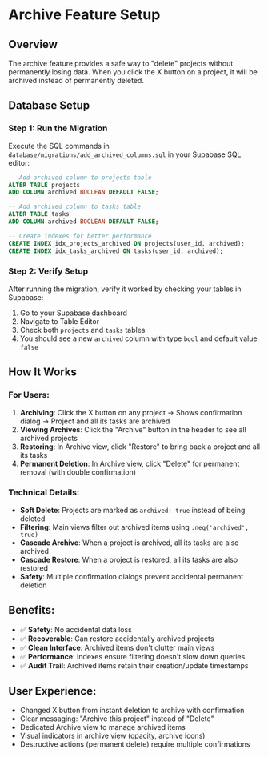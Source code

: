 # Archive Feature Setup

## Overview
The archive feature provides a safe way to "delete" projects without permanently losing data. When you click the X button on a project, it will be archived instead of permanently deleted.

## Database Setup

### Step 1: Run the Migration
Execute the SQL commands in `database/migrations/add_archived_columns.sql` in your Supabase SQL editor:

```sql
-- Add archived column to projects table
ALTER TABLE projects 
ADD COLUMN archived BOOLEAN DEFAULT FALSE;

-- Add archived column to tasks table  
ALTER TABLE tasks 
ADD COLUMN archived BOOLEAN DEFAULT FALSE;

-- Create indexes for better performance
CREATE INDEX idx_projects_archived ON projects(user_id, archived);
CREATE INDEX idx_tasks_archived ON tasks(user_id, archived);
```

### Step 2: Verify Setup
After running the migration, verify it worked by checking your tables in Supabase:

1. Go to your Supabase dashboard
2. Navigate to Table Editor
3. Check both `projects` and `tasks` tables
4. You should see a new `archived` column with type `bool` and default value `false`

## How It Works

### For Users:
1. **Archiving**: Click the X button on any project → Shows confirmation dialog → Project and all its tasks are archived
2. **Viewing Archives**: Click the "Archive" button in the header to see all archived projects
3. **Restoring**: In Archive view, click "Restore" to bring back a project and all its tasks
4. **Permanent Deletion**: In Archive view, click "Delete" for permanent removal (with double confirmation)

### Technical Details:
- **Soft Delete**: Projects are marked as `archived: true` instead of being deleted
- **Filtering**: Main views filter out archived items using `.neq('archived', true)`
- **Cascade Archive**: When a project is archived, all its tasks are also archived
- **Cascade Restore**: When a project is restored, all its tasks are also restored
- **Safety**: Multiple confirmation dialogs prevent accidental permanent deletion

## Benefits:
- ✅ **Safety**: No accidental data loss
- ✅ **Recoverable**: Can restore accidentally archived projects
- ✅ **Clean Interface**: Archived items don't clutter main views
- ✅ **Performance**: Indexes ensure filtering doesn't slow down queries
- ✅ **Audit Trail**: Archived items retain their creation/update timestamps

## User Experience:
- Changed X button from instant deletion to archive with confirmation
- Clear messaging: "Archive this project" instead of "Delete"
- Dedicated Archive view to manage archived items
- Visual indicators in archive view (opacity, archive icons)
- Destructive actions (permanent delete) require multiple confirmations
